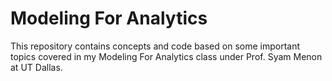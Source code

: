 # Modeling For Analytics

This repository contains concepts and code based on some important topics covered in my Modeling For Analytics class under Prof. Syam Menon at UT Dallas.

